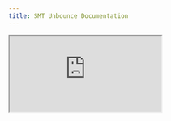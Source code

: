 ```yaml
---
title: SMT Unbounce Documentation
---
```


<iframe src="https://docs.google.com/document/d/e/2PACX-1vSrG7IUI5NFCY9uHwiD8XrdQZ4_m0pWvARvawE5baEapcAPYbeLrfpd24Hh_N-B_spLjuR_D7K357FL/pub?embedded=true"></iframe>
